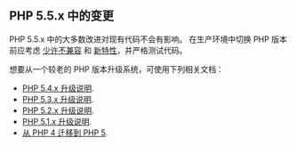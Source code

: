 PHP 5.5.x 中的变更
------------------

PHP 5.5.x 中的大多数改进对现有代码不会有影响。 在生产环境中切换 PHP
版本前应考虑
<a href="/migration55/incompatible.html" class="link">少许不兼容</a> 和
<a href="/migration55/new-features.html" class="link">新特性</a>，并严格测试代码。

想要从一个较老的 PHP 版本升级系统，可使用下列相关文档：

-   <span class="simpara">
    <a href="/migration54.html" class="link">PHP 5.4.x 升级说明</a>.
    </span>
-   <span class="simpara">
    <a href="/migration53.html" class="link">PHP 5.3.x 升级说明</a>.
    </span>
-   <span class="simpara">
    <a href="/migration52.html" class="link">PHP 5.2.x 升级说明</a>.
    </span>
-   <span class="simpara">
    <a href="/migration51.html" class="link">PHP 5.1.x 升级说明</a>.
    </span>
-   <span class="simpara">
    <a href="/migration5.html" class="link">从 PHP 4 迁移到 PHP 5</a>.
    </span>
